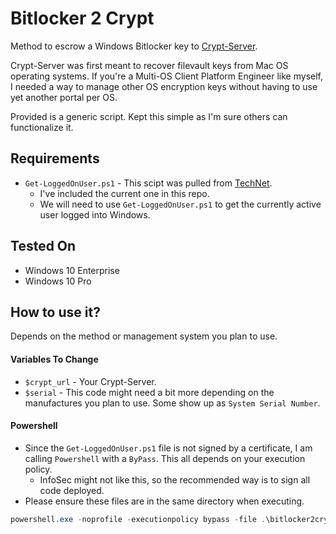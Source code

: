# **Bitlocker 2 Crypt**

Method to escrow a Windows Bitlocker key to [Crypt-Server](https://github.com/grahamgilbert/Crypt-Server).

Crypt-Server was first meant to recover filevault keys from Mac OS operating systems. If you're a Multi-OS Client Platform Engineer like myself, I needed a way to manage other OS encryption keys without having to use yet another portal per OS.

Provided is a generic script. Kept this simple as I'm sure others can functionalize it.

## Requirements
- `Get-LoggedOnUser.ps1` - This scipt was pulled from [TechNet](https://gallery.technet.microsoft.com/Get-LoggedOnUser-Gathers-7cbe93ea).
  - I've included the current one in this repo.
  - We will need to use `Get-LoggedOnUser.ps1` to get the currently active user logged into Windows.

## Tested On
- Windows 10 Enterprise
- Windows 10 Pro

## How to use it?

Depends on the method or management system you plan to use.

#### Variables To Change
- `$crypt_url` - Your Crypt-Server.
- `$serial` - This code might need a bit more depending on the manufactures you plan to use. Some show up as `System Serial Number`.

#### Powershell
  - Since the `Get-LoggedOnUser.ps1` file is not signed by a certificate, I am calling `Powershell` with a `ByPass`. This all depends on your execution policy.
    - InfoSec might not like this, so the recommended way is to sign all code deployed.
  - Please ensure these files are in the same directory when executing.
  ```powershell
  powershell.exe -noprofile -executionpolicy bypass -file .\bitlocker2crypt.ps1
  ```
